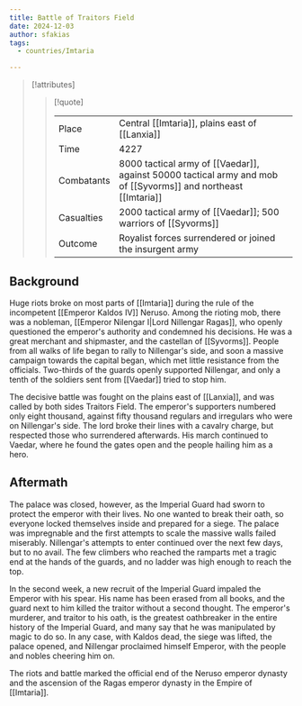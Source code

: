 ```yaml
---
title: Battle of Traitors Field
date: 2024-12-03
author: sfakias
tags:
  - countries/Imtaria

---
```

> [!attributes]
> 
> > [!quote]
> >
> > | | |
> > | --- | --- |
> > | Place | Central [[Imtaria]], plains east of [[Lanxia]] |
> > | Time | 4227 |
> > | Combatants | 8000 tactical army of [[Vaedar]], against 50000 tactical army and mob of [[Syvorms]] and northeast [[Imtaria]] |
> > | Casualties| 2000 tactical army of [[Vaedar]]; 500 warriors of [[Syvorms]] |
> > | Outcome | Royalist forces surrendered or joined the insurgent army |

## Background

Huge riots broke on most parts of [[Imtaria]] during the rule of the incompetent [[Emperor Kaldos IV]] Neruso. Among the rioting mob, there was a nobleman, [[Emperor Nilengar I|Lord Nillengar Ragas]], who openly questioned the emperor's authority and condemned his decisions. He was a great merchant and shipmaster, and the castellan of [[Syvorms]]. People from all walks of life began to rally to Nillengar's side, and soon a massive campaign towards the capital began, which met little resistance from the officials. Two-thirds of the guards openly supported Nillengar, and only a tenth of the soldiers sent from [[Vaedar]] tried to stop him.

The decisive battle was fought on the plains east of [[Lanxia]], ​​and was called by both sides Traitors Field. The emperor's supporters numbered only eight thousand, against fifty thousand regulars and irregulars who were on Nillengar's side. The lord broke their lines with a cavalry charge, but respected those who surrendered afterwards. His march continued to Vaedar, where he found the gates open and the people hailing him as a hero.

## Aftermath

The palace was closed, however, as the Imperial Guard had sworn to protect the emperor with their lives. No one wanted to break their oath, so everyone locked themselves inside and prepared for a siege. The palace was impregnable and the first attempts to scale the massive walls failed miserably. Nillengar's attempts to enter continued over the next few days, but to no avail. The few climbers who reached the ramparts met a tragic end at the hands of the guards, and no ladder was high enough to reach the top.

In the second week, a new recruit of the Imperial Guard impaled the Emperor with his spear. His name has been erased from all books, and the guard next to him killed the traitor without a second thought. The emperor's murderer, and traitor to his oath, is the greatest oathbreaker in the entire history of the Imperial Guard, and many say that he was manipulated by magic to do so. In any case, with Kaldos dead, the siege was lifted, the palace opened, and Nillengar proclaimed himself Emperor, with the people and nobles cheering him on.

The riots and battle marked the official end of the Neruso emperor dynasty and the ascension of the Ragas emperor dynasty in the Empire of [[Imtaria]].
